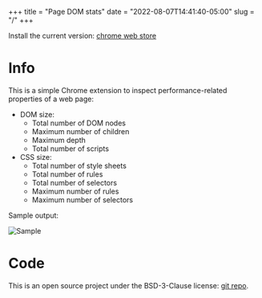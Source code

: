 +++
title = "Page DOM stats"
date = "2022-08-07T14:41:40-05:00"
slug = "/"
+++

Install the current version: [chrome web store](https://chrome.google.com/webstore/detail/page-dom-stats/odnddbdbkhgfnfiaakkdlhjmefnfpdnh?hl=en&authuser=0)

# Info

This is a simple Chrome extension to inspect performance-related properties of a web page:

* DOM size:
  * Total number of DOM nodes
  * Maximum number of children
  * Maximum depth
  * Total number of scripts
* CSS size:
  * Total number of style sheets
  * Total number of rules
  * Total number of selectors
  * Maximum number of rules
  * Maximum number of selectors

Sample output:

![Sample](/images/sample.png)

# Code

This is an open source project under the BSD-3-Clause license: [git repo](https://github.com/uhop/page-dom-stats).
